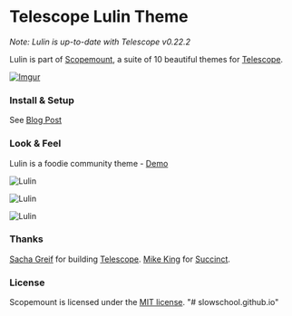 # Telescope Lulin Theme

*Note: Lulin is up-to-date with Telescope v0.22.2*

Lulin is part of [Scopemount](http://scopemount.startrack.io), a suite of 10 beautiful themes for [Telescope](http://www.telescopeapp.org/).

[![Imgur](http://i.imgur.com/8yYLXiY.jpg)](http://scopemount.startrack.io)

### Install & Setup

See [Blog Post](http://blog.startrack.io/scopemount-theme-lulin/)

### Look & Feel

Lulin is a foodie community theme - [Demo](http://sm-lulin.meteor.com/)

![Lulin](http://i.imgur.com/KlL7XVn.png)

![Lulin](http://i.imgur.com/xtWPgWg.png)

![Lulin](http://i.imgur.com/Mz99E5y.png)

### Thanks

[Sacha Greif](https://github.com/SachaG) for building [Telescope](https://github.com/TelescopeJS/Telescope).
[Mike King](https://github.com/micjamking) for [Succinct](http://mikeking.io/succinct/).

### License

Scopemount is licensed under the [MIT license](http://opensource.org/licenses/MIT).
"# slowschool.github.io" 
